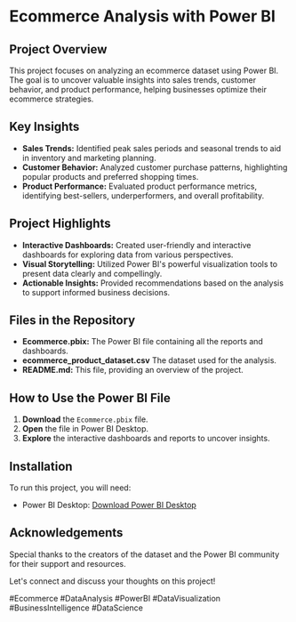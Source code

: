 # Ecommerce Analysis with Power BI

## Project Overview
This project focuses on analyzing an ecommerce dataset using Power BI. The goal is to uncover valuable insights into sales trends, customer behavior, and product performance, helping businesses optimize their ecommerce strategies.

## Key Insights
- **Sales Trends:** Identified peak sales periods and seasonal trends to aid in inventory and marketing planning.
- **Customer Behavior:** Analyzed customer purchase patterns, highlighting popular products and preferred shopping times.
- **Product Performance:** Evaluated product performance metrics, identifying best-sellers, underperformers, and overall profitability.

## Project Highlights
- **Interactive Dashboards:** Created user-friendly and interactive dashboards for exploring data from various perspectives.
- **Visual Storytelling:** Utilized Power BI's powerful visualization tools to present data clearly and compellingly.
- **Actionable Insights:** Provided recommendations based on the analysis to support informed business decisions.

## Files in the Repository
- **Ecommerce.pbix:** The Power BI file containing all the reports and dashboards.
- **ecommerce_product_dataset.csv** The dataset used for the analysis.
- **README.md:** This file, providing an overview of the project.

## How to Use the Power BI File
1. **Download** the `Ecommerce.pbix` file.
2. **Open** the file in Power BI Desktop.
3. **Explore** the interactive dashboards and reports to uncover insights.

## Installation
To run this project, you will need:
- Power BI Desktop: [Download Power BI Desktop](https://powerbi.microsoft.com/desktop/)

## Acknowledgements
Special thanks to the creators of the dataset and the Power BI community for their support and resources.

Let's connect and discuss your thoughts on this project!

\#Ecommerce #DataAnalysis #PowerBI #DataVisualization #BusinessIntelligence #DataScience
